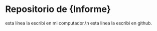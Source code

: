 # Repositorio de {Informe}
esta línea la escribí en mi computador.\n
esta linea la escribi en github.
